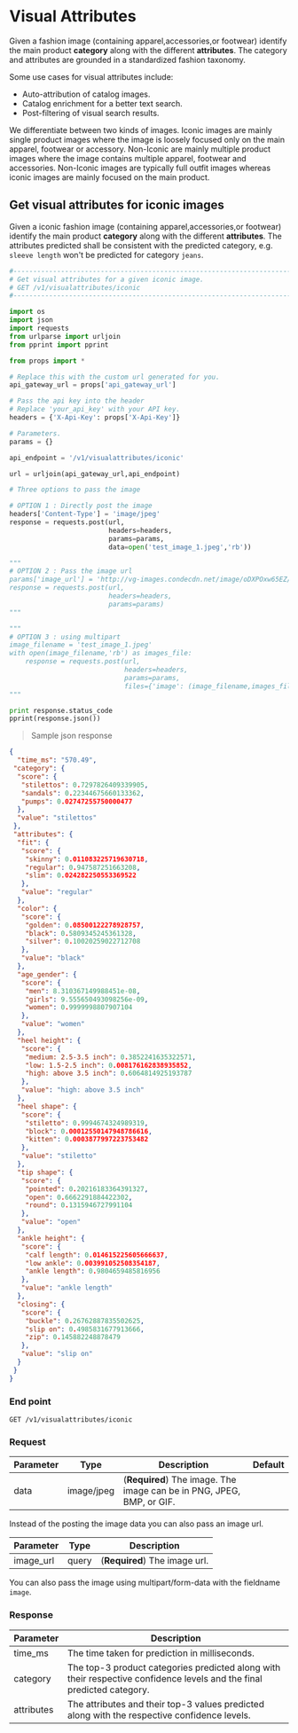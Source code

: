 # Visual Attributes

Given a fashion image (containing apparel,accessories,or footwear) identify the main product **category** along with the different **attributes**. The category and attributes are grounded in a standardized fashion taxonomy. 

Some use cases for visual attributes include:

- Auto-attribution of catalog images.
- Catalog enrichment for a better text search.
- Post-filtering of visual search results.

<aside class="notice">
We differentiate between two kinds of images. Iconic images are mainly single product images where the image is loosely focused only on the main apparel, footwear or accessory. Non-Iconic are mainly multiple product images where the image contains multiple apparel, footwear and accessories. Non-Iconic images are typically full outfit images whereas iconic images are mainly focused on the main product.
</aside>


## Get visual attributes for iconic images

Given a iconic fashion image (containing apparel,accessories,or footwear) identify the main product **category** along with the different **attributes**. The attributes predicted shall be consistent with the predicted category, e.g. `sleeve length` won't be predicted for category `jeans`.

```python
#------------------------------------------------------------------------------
# Get visual attributes for a given iconic image.
# GET /v1/visualattributes/iconic
#------------------------------------------------------------------------------

import os
import json
import requests
from urlparse import urljoin
from pprint import pprint

from props import *

# Replace this with the custom url generated for you.
api_gateway_url = props['api_gateway_url']

# Pass the api key into the header
# Replace 'your_api_key' with your API key.
headers = {'X-Api-Key': props['X-Api-Key']}

# Parameters.
params = {}

api_endpoint = '/v1/visualattributes/iconic'

url = urljoin(api_gateway_url,api_endpoint)

# Three options to pass the image

# OPTION 1 : Directly post the image
headers['Content-Type'] = 'image/jpeg'
response = requests.post(url,
                         headers=headers,
                         params=params,
                         data=open('test_image_1.jpeg','rb'))

"""            
# OPTION 2 : Pass the image url
params['image_url'] = 'http://vg-images.condecdn.net/image/oDXPOxw65EZ/crop/405'
response = requests.post(url,
                         headers=headers,
                         params=params)
"""

"""
# OPTION 3 : using multipart
image_filename = 'test_image_1.jpeg'
with open(image_filename,'rb') as images_file:
    response = requests.post(url,
                             headers=headers,
                             params=params,
                             files={'image': (image_filename,images_file,'image/jpeg')})   
"""

print response.status_code
pprint(response.json())
```


> Sample json response

```json
{
  "time_ms": "570.49",
 "category": {
  "score": {
   "stilettos": 0.7297826409339905,
   "sandals": 0.22344675660133362,
   "pumps": 0.02747255750000477
  },
  "value": "stilettos"
 },
 "attributes": {
  "fit": {
   "score": {
    "skinny": 0.011083225719630718,
    "regular": 0.947587251663208,
    "slim": 0.024282250553369522
   },
   "value": "regular"
  },
  "color": {
   "score": {
    "golden": 0.08500122278928757,
    "black": 0.5809345245361328,
    "silver": 0.10020259022712708
   },
   "value": "black"
  },
  "age_gender": {
   "score": {
    "men": 8.310367149988451e-08,
    "girls": 9.555650493098256e-09,
    "women": 0.9999998807907104
   },
   "value": "women"
  },
  "heel height": {
   "score": {
    "medium: 2.5-3.5 inch": 0.3852241635322571,
    "low: 1.5-2.5 inch": 0.008176162838935852,
    "high: above 3.5 inch": 0.6064814925193787
   },
   "value": "high: above 3.5 inch"
  },
  "heel shape": {
   "score": {
    "stiletto": 0.9994674324989319,
    "block": 0.00012550147948786616,
    "kitten": 0.0003877997223753482
   },
   "value": "stiletto"
  },
  "tip shape": {
   "score": {
    "pointed": 0.20216183364391327,
    "open": 0.6662291884422302,
    "round": 0.1315946727991104
   },
   "value": "open"
  },
  "ankle height": {
   "score": {
    "calf length": 0.014615225605666637,
    "low ankle": 0.003991052508354187,
    "ankle length": 0.9804659485816956
   },
   "value": "ankle length"
  },
  "closing": {
   "score": {
    "buckle": 0.26762887835502625,
    "slip on": 0.4985831677913666,
    "zip": 0.145882248878479
   },
   "value": "slip on"
  }
 }
}
```

### End point

`GET /v1/visualattributes/iconic`

### Request

Parameter | Type | Description | Default
--------- | ------- | ----------- | -----------
data | image/jpeg | (**Required**) The image. The image can be in PNG, JPEG, BMP, or GIF.

Instead of the posting the image data you can also pass an image url.

Parameter | Type | Description 
--------- | ------- | ----------- 
image_url | query | (**Required**) The image url.

You can also pass the image using multipart/form-data with the fieldname `image`.

### Response

Parameter |  Description
--------- |  -----------
time_ms |  The time taken for prediction in milliseconds.
category | The top-3 product categories predicted along with their respective confidence levels and the final predicted category.
attributes | The attributes and their top-3 values predicted along with the respective confidence levels. 